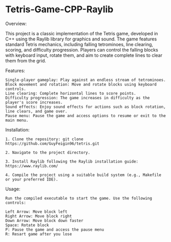 # Tetris-Game-CPP-Raylib

Overview:

This project is a classic implementation of the Tetris game, developed in C++ using the Raylib library for graphics and sound. The game features standard Tetris mechanics, including falling tetrominoes, line clearing, scoring, and difficulty progression. Players can control the falling blocks with keyboard input, rotate them, and aim to create complete lines to clear them from the grid.

Features:

    Single-player gameplay: Play against an endless stream of tetrominoes.
    Block movement and rotation: Move and rotate blocks using keyboard controls.
    Line clearing: Complete horizontal lines to score points.
    Difficulty progression: The game increases in difficulty as the player's score increases.
    Sound effects: Enjoy sound effects for actions such as block rotation, line clears, and game over.
    Pause menu: Pause the game and access options to resume or exit to the main menu.

Installation:

    1. Clone the repository: git clone https://github.com/GuyFeigin96/tetris.git

    2. Navigate to the project directory.

    3. Install Raylib following the Raylib installation guide: https://www.raylib.com/

    4. Compile the project using a suitable build system (e.g., Makefile or your preferred IDE).

Usage:

    Run the compiled executable to start the game. Use the following controls:

    Left Arrow: Move block left
    Right Arrow: Move block right
    Down Arrow: Move block down faster
    Space: Rotate block
    P: Pause the game and access the pause menu
    R: Resart game after you lose 
